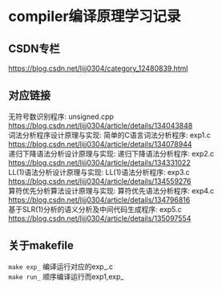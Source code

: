 # compiler编译原理学习记录  
## CSDN专栏  
<https://blog.csdn.net/lijj0304/category_12480839.html>
## 对应链接  
无符号数识别程序: unsigned.cpp  
<https://blog.csdn.net/lijj0304/article/details/134043848>  
词法分析程序设计原理与实现: 简单的C语言词法分析程序: exp1.c  
<https://blog.csdn.net/lijj0304/article/details/134078944>  
递归下降语法分析设计原理与实现: 递归下降语法分析程序: exp2.c  
<https://blog.csdn.net/lijj0304/article/details/134331022>  
LL(1)语法分析设计原理与实现: LL(1)语法分析程序: exp3.c  
<https://blog.csdn.net/lijj0304/article/details/134559276>  
算符优先分析算法设计原理与实现: 算符优先语法分析程序: exp4.c  
<https://blog.csdn.net/lijj0304/article/details/134796816>  
基于SLR(1)分析的语义分析及中间代码生成程序: exp5.c  
<https://blog.csdn.net/lijj0304/article/details/135097554>  
## 关于makefile  
`make exp_` 编译运行对应的exp_.c  
`make run_` 顺序编译运行而exp1,exp_  
